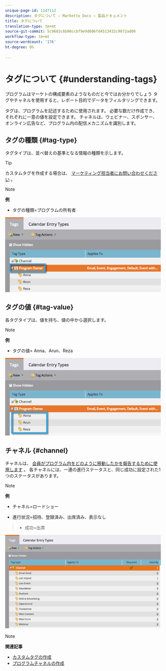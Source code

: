 ```yaml
---
unique-page-id: 1147112
description: タグについて — Marketto Docs — 製品ドキュメント
title: タグについて
translation-type: tm+mt
source-git-commit: 5c9683c6b00ccbf9e9d606fd4513432c9872ad00
workflow-type: tm+mt
source-wordcount: '176'
ht-degree: 0%

---
```



# タグについて {#understanding-tags}

プログラムはマーケトの構成要素のようなものだと今ではお分かりでしょう タグやチャネルを使用すると、レポート目的でデータをフィルタリングできます。

タグは、プログラムを記述するために使用されます。 必要な数だけ作成でき、それぞれに一意の値を設定できます。 チャネルは、ウェビナー、スポンサー、オンライン広告など、プログラム内の配信メカニズムを識別します。

## タグの種類 {#tag-type}

タグタイプは、並べ替えの基準となる情報の種類を示します。

>[!TIP]
>
>カスタムタグを作成する場合は、 [マーケティング担当者にお問い合わせください](http://docs.marketo.com/display/DOCS/Create+Custom+Tags) 。

>[!NOTE]
>
>**例**
>
>* タグの種類=プログラムの所有者

>



![](assets/image2014-9-17-15-3a12-3a46.png)

## タグの値 {#tag-value}

各タグタイプは、値を持ち、値の中から選択します。

>[!NOTE]
>
>**例**
>
>* タグの値= Anna、Arun、Reza

>



![](assets/image2014-9-17-15-3a16-3a8.png)

## チャネル {#channel}

チャネルは、 [会員がプログラム内をどのように移動したかを報告するために使用します](../../../../product-docs/core-marketo-concepts/programs/creating-programs/understanding-program-membership.md) 。 各チャネルには、一連の進行ステータスと、同じ成功に設定された1つのステータスがあります。

>[!NOTE]
>
>**例**
>
>* チャネル=ロードショー
   >
   >
* 進行状況=招待、登録済み、出席済み、表示なし
>* 成功=出席

>



![](assets/image2015-2-5-16-3a57-3a59.png)

>[!NOTE]
>
>**関連記事**
>
>* [カスタムタグの作成](../../../../product-docs/administration/tags/create-custom-tags.md)
>* [プログラムチャネルの作成](../../../../product-docs/administration/tags/create-a-program-channel.md)

>



